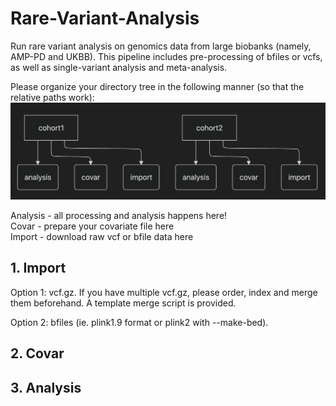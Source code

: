 # Rare-Variant-Analysis
Run rare variant analysis on genomics data from large biobanks (namely, AMP-PD and UKBB). This pipeline includes pre-processing of bfiles or vcfs, as well as single-variant analysis and meta-analysis.


Please organize your directory tree in the following manner (so that the relative paths work):
![schema1](https://github.com/Sajanth1/Rare-Variant-Analysis/blob/main/Media/Schema1.png)

Analysis - all processing and analysis happens here! <br/>
Covar - prepare your covariate file here <br/>
Import - download raw vcf or bfile data here <br/>


## 1. Import
Option 1: vcf.gz. If you have multiple vcf.gz, please order, index and merge them beforehand. A template merge script is provided.

Option 2: bfiles (ie. plink1.9 format or plink2 with --make-bed). 

## 2. Covar



## 3. Analysis
